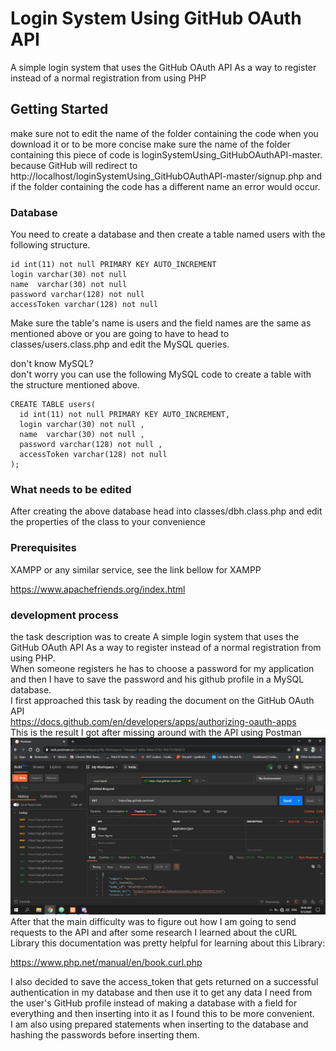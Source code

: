 # Login System Using GitHub OAuth API

A simple login system that uses the GitHub OAuth API As a way to register instead of a normal registration from using PHP

## Getting Started
make sure not to edit the name of the folder containing the code when you download it or to be more concise make sure the name of the folder containing this piece of code is loginSystemUsing_GitHubOAuthAPI-master.  
because GitHub will redirect to http://localhost/loginSystemUsing_GitHubOAuthAPI-master/signup.php and if the folder containing the code has a different name an error would occur.
### Database
You need to create a database and then create a table named users with the following structure.  
```
id int(11) not null PRIMARY KEY AUTO_INCREMENT
login varchar(30) not null
name  varchar(30) not null
password varchar(128) not null
accessToken varchar(128) not null
```  
Make sure the table's name is users and the field names are the same as mentioned above or you are going to have to head to classes/users.class.php and edit the MySQL queries.  

don't know MySQL?  
don't worry you can use the following MySQL code to create a table with the structure mentioned above.
```
CREATE TABLE users(
  id int(11) not null PRIMARY KEY AUTO_INCREMENT,
  login varchar(30) not null ,
  name  varchar(30) not null ,
  password varchar(128) not null ,
  accessToken varchar(128) not null
);
```
### What needs to be edited
After creating the above database head into classes/dbh.class.php and edit the  properties of the class to your convenience  
### Prerequisites

XAMPP or any similar service, see the link bellow for XAMPP

https://www.apachefriends.org/index.html

### development process

the task description was to create A simple login system that uses the GitHub OAuth API As a way to register instead of a normal registration from using PHP.  
When someone registers he has to choose a password for my application and then I have to save the password and his github profile in a MySQL database.    
I first approached this task by reading the document on the GitHub OAuth API  
https://docs.github.com/en/developers/apps/authorizing-oauth-apps  
This is the result I got after missing around with the API using Postman  
![Alt text](experiment.png)
After that the main difficulty was to figure out how I am going to send requests to the API and after some research I learned about the cURL Library  this documentation was pretty helpful for learning about this Library:  

https://www.php.net/manual/en/book.curl.php  

I also decided to save the access_token that gets returned on a successful authentication in my database and then use it to get any data I need from the user's GitHub profile instead of making a database with a field for everything and then inserting into it as I found this to be more convenient.  
I am also using prepared statements when inserting to the database and hashing the passwords before inserting them.
